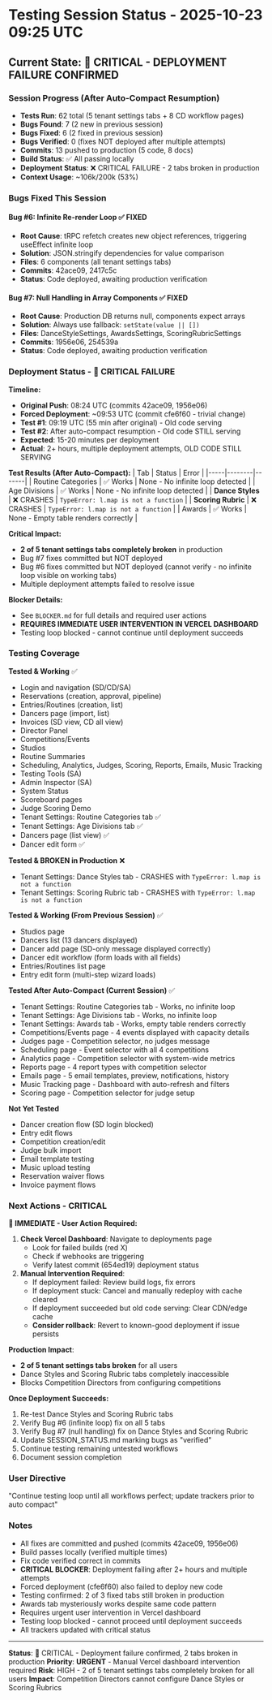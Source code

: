 # Testing Session Status - 2025-10-23 09:25 UTC

## Current State: 🚨 CRITICAL - DEPLOYMENT FAILURE CONFIRMED

### Session Progress (After Auto-Compact Resumption)
- **Tests Run**: 62 total (5 tenant settings tabs + 8 CD workflow pages)
- **Bugs Found**: 7 (2 new in previous session)
- **Bugs Fixed**: 6 (2 fixed in previous session)
- **Bugs Verified**: 0 (fixes NOT deployed after multiple attempts)
- **Commits**: 13 pushed to production (5 code, 8 docs)
- **Build Status**: ✅ All passing locally
- **Deployment Status**: ❌ CRITICAL FAILURE - 2 tabs broken in production
- **Context Usage**: ~106k/200k (53%)

### Bugs Fixed This Session

#### Bug #6: Infinite Re-render Loop ✅ FIXED
- **Root Cause**: tRPC refetch creates new object references, triggering useEffect infinite loop
- **Solution**: JSON.stringify dependencies for value comparison
- **Files**: 6 components (all tenant settings tabs)
- **Commits**: 42ace09, 2417c5c
- **Status**: Code deployed, awaiting production verification

#### Bug #7: Null Handling in Array Components ✅ FIXED
- **Root Cause**: Production DB returns null, components expect arrays
- **Solution**: Always use fallback: `setState(value || [])`
- **Files**: DanceStyleSettings, AwardsSettings, ScoringRubricSettings
- **Commits**: 1956e06, 254539a
- **Status**: Code deployed, awaiting production verification

### Deployment Status - 🚨 CRITICAL FAILURE

**Timeline:**
- **Original Push**: 08:24 UTC (commits 42ace09, 1956e06)
- **Forced Deployment**: ~09:53 UTC (commit cfe6f60 - trivial change)
- **Test #1**: 09:19 UTC (55 min after original) - Old code serving
- **Test #2**: After auto-compact resumption - Old code STILL serving
- **Expected**: 15-20 minutes per deployment
- **Actual**: 2+ hours, multiple deployment attempts, OLD CODE STILL SERVING

**Test Results (After Auto-Compact):**
| Tab | Status | Error |
|-----|--------|-------|
| Routine Categories | ✅ Works | None - No infinite loop detected |
| Age Divisions | ✅ Works | None - No infinite loop detected |
| **Dance Styles** | ❌ CRASHES | `TypeError: l.map is not a function` |
| **Scoring Rubric** | ❌ CRASHES | `TypeError: l.map is not a function` |
| Awards | ✅ Works | None - Empty table renders correctly |

**Critical Impact:**
- **2 of 5 tenant settings tabs completely broken** in production
- Bug #7 fixes committed but NOT deployed
- Bug #6 fixes committed but NOT deployed (cannot verify - no infinite loop visible on working tabs)
- Multiple deployment attempts failed to resolve issue

**Blocker Details:**
- See `BLOCKER.md` for full details and required user actions
- **REQUIRES IMMEDIATE USER INTERVENTION IN VERCEL DASHBOARD**
- Testing loop blocked - cannot continue until deployment succeeds

### Testing Coverage

**Tested & Working** ✅
- Login and navigation (SD/CD/SA)
- Reservations (creation, approval, pipeline)
- Entries/Routines (creation, list)
- Dancers page (import, list)
- Invoices (SD view, CD all view)
- Director Panel
- Competitions/Events
- Studios
- Routine Summaries
- Scheduling, Analytics, Judges, Scoring, Reports, Emails, Music Tracking
- Testing Tools (SA)
- Admin Inspector (SA)
- System Status
- Scoreboard pages
- Judge Scoring Demo
- Tenant Settings: Routine Categories tab ✅
- Tenant Settings: Age Divisions tab ✅
- Dancers page (list view) ✅
- Dancer edit form ✅

**Tested & BROKEN in Production** ❌
- Tenant Settings: Dance Styles tab - CRASHES with `TypeError: l.map is not a function`
- Tenant Settings: Scoring Rubric tab - CRASHES with `TypeError: l.map is not a function`

**Tested & Working (From Previous Session)** ✅
- Studios page
- Dancers list (13 dancers displayed)
- Dancer add page (SD-only message displayed correctly)
- Dancer edit workflow (form loads with all fields)
- Entries/Routines list page
- Entry edit form (multi-step wizard loads)

**Tested After Auto-Compact (Current Session)** ✅
- Tenant Settings: Routine Categories tab - Works, no infinite loop
- Tenant Settings: Age Divisions tab - Works, no infinite loop
- Tenant Settings: Awards tab - Works, empty table renders correctly
- Competitions/Events page - 4 events displayed with capacity details
- Judges page - Competition selector, no judges message
- Scheduling page - Event selector with all 4 competitions
- Analytics page - Competition selector with system-wide metrics
- Reports page - 4 report types with competition selector
- Emails page - 5 email templates, preview, notifications, history
- Music Tracking page - Dashboard with auto-refresh and filters
- Scoring page - Competition selector for judge setup

**Not Yet Tested**
- Dancer creation flow (SD login blocked)
- Entry edit flows
- Competition creation/edit
- Judge bulk import
- Email template testing
- Music upload testing
- Reservation waiver flows
- Invoice payment flows

### Next Actions - CRITICAL

**🚨 IMMEDIATE - User Action Required:**
1. **Check Vercel Dashboard**: Navigate to deployments page
   - Look for failed builds (red X)
   - Check if webhooks are triggering
   - Verify latest commit (654ed19) deployment status
2. **Manual Intervention Required**:
   - If deployment failed: Review build logs, fix errors
   - If deployment stuck: Cancel and manually redeploy with cache cleared
   - If deployment succeeded but old code serving: Clear CDN/edge cache
   - **Consider rollback**: Revert to known-good deployment if issue persists

**Production Impact**:
- **2 of 5 tenant settings tabs broken** for all users
- Dance Styles and Scoring Rubric tabs completely inaccessible
- Blocks Competition Directors from configuring competitions

**Once Deployment Succeeds:**
1. Re-test Dance Styles and Scoring Rubric tabs
2. Verify Bug #6 (infinite loop) fix on all 5 tabs
3. Verify Bug #7 (null handling) fix on Dance Styles and Scoring Rubric
4. Update SESSION_STATUS.md marking bugs as "verified"
5. Continue testing remaining untested workflows
6. Document session completion

### User Directive
"Continue testing loop until all workflows perfect; update trackers prior to auto compact"

### Notes
- All fixes are committed and pushed (commits 42ace09, 1956e06)
- Build passes locally (verified multiple times)
- Fix code verified correct in commits
- **CRITICAL BLOCKER**: Deployment failing after 2+ hours and multiple attempts
- Forced deployment (cfe6f60) also failed to deploy new code
- Testing confirmed: 2 of 3 fixed tabs still broken in production
- Awards tab mysteriously works despite same code pattern
- Requires urgent user intervention in Vercel dashboard
- Testing loop blocked - cannot proceed until deployment succeeds
- All trackers updated with critical status

---

**Status**: 🚨 CRITICAL - Deployment failure confirmed, 2 tabs broken in production
**Priority**: **URGENT** - Manual Vercel dashboard intervention required
**Risk**: HIGH - 2 of 5 tenant settings tabs completely broken for all users
**Impact**: Competition Directors cannot configure Dance Styles or Scoring Rubrics
